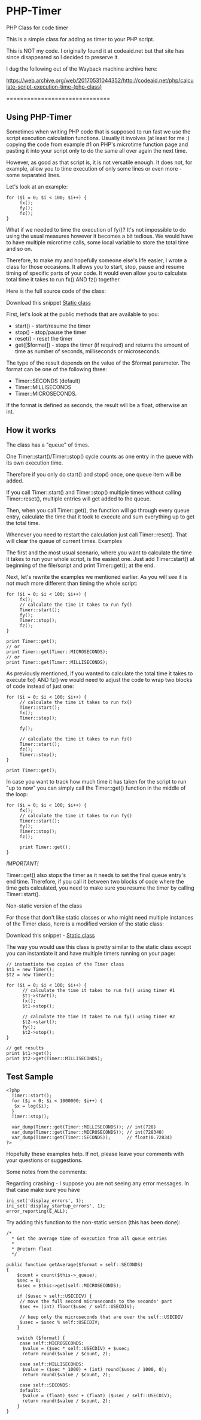 # PHP-Timer

PHP Class for code timer

This is a simple class for adding as timer to your PHP script.

This is NOT my code. I originally found it at codeaid.net but that site has since disappeared so I decided to preserve it.

I dug the following out of the Wayback machine archive here:

https://web.archive.org/web/20170531044352/http://codeaid.net/php/calculate-script-execution-time-(php-class)


==============================

## Using PHP-Timer

Sometimes when writing PHP code that is supposed to run fast we use the script execution calculation functions. Usually it involves (at least for me :) copying the code from example #1 on PHP's microtime function page and pasting it into your script only to do the same all over again the next time.

However, as good as that script is, it is not versatile enough. It does not, for example, allow you to time execution of only some lines or even more - some separated lines.

Let's look at an example:

    for ($i = 0; $i < 100; $i++) {
         fx();
         fy();
         fz();
    }

What if we needed to time the execution of fy()? It's not impossible to do using the usual measures however it becomes a bit tedious. We would have to have multiple microtime calls, some local variable to store the total time and so on.

Therefore, to make my and hopefully someone else's life easier, I wrote a class for those occasions. It allows you to start, stop, pause and resume timing of specific parts of your code. It would even allow you to calculate total time it takes to run fx() AND fz() together.

Here is the full source code of the class:

Download this snippet [Static class](class.Timer.non-static.php)

First, let's look at the public methods that are available to you:

* start() - start/resume the timer
* stop() - stop/pause the timer
* reset() - reset the timer
* get([$format]) - stops the timer (if required) and returns the amount of time as number of seconds, milliseconds or microseconds.

The type of the result depends on the value of the $format parameter.
The format can be one of the following three:

* Timer::SECONDS (default)
* Timer::MILLISECONDS
* Timer::MICROSECONDS.

If the format is defined as seconds, the result will be a float, otherwise an int.

## How it works

The class has a "queue" of times.

One Timer::start()/Timer::stop() cycle counts as one entry in the queue with its own execution time.

Therefore if you only do start() and stop() once, one queue item will be added.

If you call Timer::start() and Timer::stop() multiple times without calling Timer::reset(), multiple entries will get added to the queue.

Then, when you call Timer::get(), the function will go through every queue entry, calculate the time that it took to execute and sum everything up to get the total time.

Whenever you need to restart the calculation just call Timer::reset(). That will clear the queue of current times.
Examples

The first and the most usual scenario, where you want to calculate the time it takes to run your whole script, is the easiest one. Just add Timer::start() at beginning of the file/script and print Timer::get(); at the end.

Next, let's rewrite the examples we mentioned earlier. As you will see it is not much more different than timing the whole script:

    for ($i = 0; $i < 100; $i++) {
         fx();
         // calculate the time it takes to run fy()
         Timer::start();
         fy();
         Timer::stop();
         fz();
    }
  
    print Timer::get();
    // or
    print Timer::get(Timer::MICROSECONDS);
    // or
    print Timer::get(Timer::MILLISECONDS);

As previously mentioned, if you wanted to calculate the total time it takes to execute fx() AND fz() we would need to adjust the code to wrap two blocks of code instead of just one:

    for ($i = 0; $i < 100; $i++) {
         // calculate the time it takes to run fx()
         Timer::start();
         fx();
         Timer::stop();
  
         fy();
  
         // calculate the time it takes to run fz()
         Timer::start();
         fz();
         Timer::stop();
    }
  
    print Timer::get();

In case you want to track how much time it has taken for the script to run "up to now" you can simply call the Timer::get() function in the middle of the loop:

    for ($i = 0; $i < 100; $i++) {
         fx();
         // calculate the time it takes to run fy()
         Timer::start();
         fy();
         Timer::stop();
         fz();
  
         print Timer::get();
    }

*IMPORTANT!*

Timer::get() also stops the timer as it needs to set the final queue entry's end time. Therefore, if you call it between two blocks of code where the time gets calculated, you need to make sure you resume the timer by calling Timer::start().

Non-static version of the class

For those that don't like static classes or who might need multiple instances of the Timer class, here is a modified version of the static class:

Download this snippet - [Static class](class.Timer.static.php)

The way you would use this class is pretty similar to the static class except you can instantiate it and have multiple timers running on your page:

    // instantiate two copies of the Timer class
    $t1 = new Timer();
    $t2 = new Timer();
  
    for ($i = 0; $i < 100; $i++) {
          // calculate the time it takes to run fx() using timer #1
          $t1->start();
          fx();
          $t1->stop();
  
          // calculate the time it takes to run fy() using timer #2
          $t2->start();
          fy();
          $t2->stop();
    }
  
    // get results
    print $t1->get();
    print $t2->get(Timer::MILLISECONDS);

## Test Sample

    <?php
      Timer::start();
      for ($i = 0; $i < 1000000; $i++) {
       $x = log($i);
      }
      Timer::stop();
  
      var_dump(Timer::get(Timer::MILLISECONDS)); // int(728)
      var_dump(Timer::get(Timer::MICROSECONDS)); // int(728340)
      var_dump(Timer::get(Timer::SECONDS));      // float(0.72834)
    ?>


Hopefully these examples help. If not, please leave your comments with your questions or suggestions.


Some notes from the comments:

Regarding crashing - I suppose you are not seeing any error messages. In that case make sure you have

    ini_set('display_errors', 1);
    ini_set('display_startup_errors', 1);
    error_reporting(E_ALL);



Try adding this function to the non-static version (this has been done):

    /*
      * Get the average time of execution from all queue entries
      *
      * @return float
      */
  
    public function getAverage($format = self::SECONDS)
    {
        $count = count($this->_queue);
        $sec = 0;
        $usec = $this->get(self::MICROSECONDS);
  
        if ($usec > self::USECDIV) {
         // move the full second microseconds to the seconds' part
         $sec += (int) floor($usec / self::USECDIV);
  
         // keep only the microseconds that are over the self::USECDIV
         $usec = $usec % self::USECDIV;
        }
  
        switch ($format) {
         case self::MICROSECONDS:
          $value = ($sec * self::USECDIV) + $usec;
          return round($value / $count, 2);
  
         case self::MILLISECONDS:
          $value = ($sec * 1000) + (int) round($usec / 1000, 0);
          return round($value / $count, 2);
  
         case self::SECONDS:
         default:
          $value = (float) $sec + (float) ($usec / self::USECDIV);
          return round($value / $count, 2);
        }
    }
